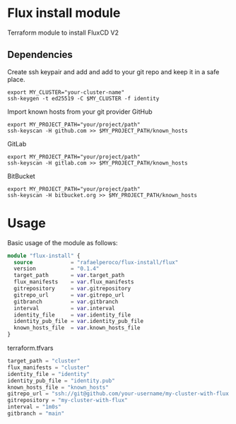 # Flux install module
Terraform module to install FluxCD V2

## Dependencies
Create ssh keypair and add and add to your git repo and keep it in a safe place.
```shell
export MY_CLUSTER="your-cluster-name"
ssh-keygen -t ed25519 -C $MY_CLUSTER -f identity
```

Import known hosts from your git provider
GitHub
```shell
export MY_PROJECT_PATH="your/project/path"
ssh-keyscan -H github.com >> $MY_PROJECT_PATH/known_hosts
```

GitLab
```shell
export MY_PROJECT_PATH="your/project/path"
ssh-keyscan -H gitlab.com >> $MY_PROJECT_PATH/known_hosts
```

BitBucket
```shell
export MY_PROJECT_PATH="your/project/path"
ssh-keyscan -H bitbucket.org >> $MY_PROJECT_PATH/known_hosts
```


# Usage
Basic usage of the module as follows:
```terraform
module "flux-install" {
  source            = "rafaelperoco/flux-install/flux"
  version           = "0.1.4"
  target_path       = var.target_path
  flux_manifests    = var.flux_manifests
  gitrepository     = var.gitrepository
  gitrepo_url       = var.gitrepo_url
  gitbranch         = var.gitbranch
  interval          = var.interval
  identity_file     = var.identity_file
  identity_pub_file = var.identity_pub_file
  known_hosts_file  = var.known_hosts_file
}

```

terraform.tfvars
```terraform
target_path = "cluster"
flux_manifests = "cluster"
identity_file = "identity"
identity_pub_file = "identity.pub"
known_hosts_file = "known_hosts"
gitrepo_url = "ssh://git@github.com/your-username/my-cluster-with-flux.git"
gitrepository = "my-cluster-with-flux"
interval = "1m0s"
gitbranch = "main"
```